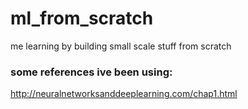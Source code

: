 # ml_from_scratch
me learning by building small scale stuff from scratch
### some references ive been using:
http://neuralnetworksanddeeplearning.com/chap1.html
